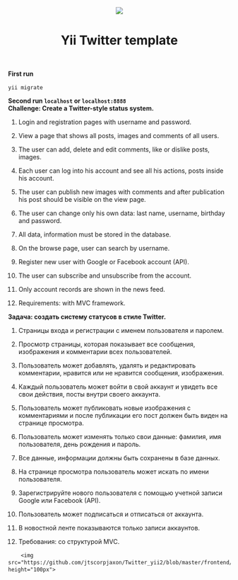 <p align="center">
    <a href="https://github.com/yiisoft" target="_blank">
        <img src="https://avatars0.githubusercontent.com/u/993323" height="100px">
    </a>
    <h1 align="center">Yii Twitter template</h1>
    <br>
</p>

**First run** 
<br>
````
yii migrate
````
**Second run ````localhost```` or ````localhost:8888````** 
<br>
**Challenge: Create a Twitter-style status system.**

1) Login and registration pages with username and password.

2) View a page that shows all posts, images and comments of all users.

3) The user can add, delete and edit comments, like or dislike posts, images.

4) Each user can log into his account and see all his actions, posts inside his account.

5) The user can publish new images with comments and after publication his post should be visible on the view page.

6) The user can change only his own data: last name, username, birthday and password.

7) All data, information must be stored in the database.

8) On the browse page, user can search by username.

9) Register new user with Google or Facebook account (API).

10) The user can subscribe and unsubscribe from the account.

11) Only account records are shown in the news feed.

12) Requirements: with MVC framework.


**Задача: создать систему статусов в стиле Twitter.**

1) Страницы входа и регистрации с именем пользователя и паролем.

2) Просмотр страницы, которая показывает все сообщения, изображения и комментарии всех пользователей.

3) Пользователь может добавлять, удалять и редактировать комментарии, нравится или не нравится сообщения, изображения.

4) Каждый пользователь может войти в свой аккаунт и увидеть все свои действия, посты внутри своего аккаунта.

5) Пользователь может публиковать новые изображения с комментариями и после публикации его пост должен быть виден на странице просмотра.

6) Пользователь может изменять только свои данные: фамилия, имя пользователя, день рождения и пароль.

7) Все данные, информации должны быть сохранены в базе данных.

8) На странице просмотра пользователь может искать по имени пользователя.

9) Зарегистрируйте нового пользователя с помощью учетной записи Google или Facebook (API).

10) Пользователь может подписаться и отписаться от аккаунта.

11) В новостной ленте показываются только записи аккаунтов.

12) Требования: со структурой MVC.
<p align="center">

        <img src="https://github.com/jtscorpjaxon/Twitter_yii2/blob/master/frontend/web/images/Screenshot.jpg" height="100px">
   
</p>
